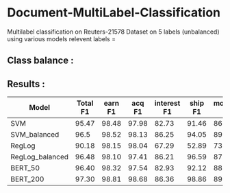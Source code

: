 # Document-MultiLabel-Classification
Multilabel classification on Reuters-21578 Dataset on 5 labels (unbalanced)  using various models
relevent labels = 
## Class balance :

## Results :

Model | Total F1 | earn F1 | acq F1 | interest F1 | ship F1 | money-fx | Time
------------ |------------ | ------------- | ------------- | ------------- | ------------- | ------------- | ------------- 
| SVM | 95.47 |	98.48 |	97.98 |	82.73	| 91.46	| 86.65	| 15.91
| SVM_balanced | 96.5	|	98.52	|	98.13	|	86.25	|	94.05	|	89.69	|	17.06
| RegLog | 90.18 |	98.15	|	98.04	|	67.29	|	52.89	|	73.98	|	3.92
| RegLog_balanced | 96.48	|	98.10	|	97.41	|	86.21	|	96.59	|	87.13	|	4.11
| BERT_50 | 96.40	|	98.32	|	97.54	|	82.93	|	92.12	|	88.95	|	824.75
| BERT_200 | 97.30 |	98.81	|	98.68	|	86.36	|	98.86	|	89.35	|	3229.33
